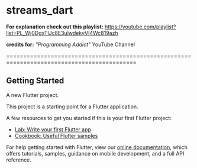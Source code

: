 # streams_dart
**For explanation check out this playlist:** https://youtube.com/playlist?list=PL_Wj0DgxTlJc8E3ulwdekyVI4Wc819azh

**credits for:** _"Programming Addict"_ YouTube Channel

============================================================================================


## Getting Started
A new Flutter project.

This project is a starting point for a Flutter application.

A few resources to get you started if this is your first Flutter project:

- [Lab: Write your first Flutter app](https://flutter.dev/docs/get-started/codelab)
- [Cookbook: Useful Flutter samples](https://flutter.dev/docs/cookbook)

For help getting started with Flutter, view our
[online documentation](https://flutter.dev/docs), which offers tutorials,
samples, guidance on mobile development, and a full API reference.
